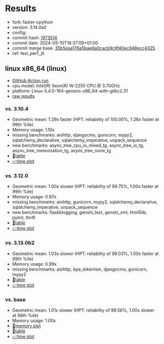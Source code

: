 # Results

- fork: faster-cpython
- version: 3.14.0a0
- config: 
- commit hash: [1973514](https://github.com/faster%2dcpython/cpython/commit/1973514)
- commit date: 2024-05-10T16:37:09+01:00
- commit merge base: [35b5eaa176a5bae8a0cacb9c9f40ec948ecc4325](https://github.com/faster%2dcpython/cpython/commit/35b5eaa176a5bae8a0cacb9c9f40ec948ecc4325)
- ref: test_perf_jit

## linux x86_64 (linux)

- [GitHub Action run](https://github.com/faster-cpython/benchmarking/actions/runs/9034646637)
- cpu model: Intel(R) Xeon(R) W-2255 CPU @ 3.70GHz
- platform: Linux-5.4.0-164-generic-x86_64-with-glibc2.31
- [raw results](bm-20240510-linux-x86_64-faster%252dcpython-test_perf_jit-3.14.0a0-1973514.json)

### vs. 3.10.4

- Geometric mean: 1.29x faster (HPT: reliability of 100.00%, 1.26x faster at 99th %ile)
- Memory usage: 1.10x
- missing benchmarks: aiohttp, djangocms, gunicorn, mypy2, sqlalchemy_declarative, sqlalchemy_imperative, unpack_sequence
- new benchmarks: async_tree_cpu_io_mixed_tg, async_tree_io_tg, async_tree_memoization_tg, async_tree_none_tg
- [📄table](bm-20240510-linux-x86_64-faster%252dcpython-test_perf_jit-3.14.0a0-1973514-vs-3.10.4.md)
- [📈time plot](bm-20240510-linux-x86_64-faster%252dcpython-test_perf_jit-3.14.0a0-1973514-vs-3.10.4.svg)

### vs. 3.12.0

- Geometric mean: 1.00x slower (HPT: reliability of 99.75%, 1.00x faster at 99th %ile)
- Memory usage: 0.97x
- missing benchmarks: aiohttp, gunicorn, mypy2, sqlalchemy_declarative, sqlalchemy_imperative, unpack_sequence
- new benchmarks: flaskblogging, genshi_text, genshi_xml, html5lib, pylint, thrift
- [📄table](bm-20240510-linux-x86_64-faster%252dcpython-test_perf_jit-3.14.0a0-1973514-vs-3.12.0.md)
- [📈time plot](bm-20240510-linux-x86_64-faster%252dcpython-test_perf_jit-3.14.0a0-1973514-vs-3.12.0.svg)

### vs. 3.13.0b2

- Geometric mean: 1.03x slower (HPT: reliability of 99.03%, 1.00x faster at 99th %ile)
- Memory usage: 0.99x
- missing benchmarks: aiohttp, bpe_tokeniser, djangocms, gunicorn, mypy2
- [📄table](bm-20240510-linux-x86_64-faster%252dcpython-test_perf_jit-3.14.0a0-1973514-vs-3.13.0b2.md)
- [📈time plot](bm-20240510-linux-x86_64-faster%252dcpython-test_perf_jit-3.14.0a0-1973514-vs-3.13.0b2.svg)

### vs. base

- Geometric mean: 1.01x slower (HPT: reliability of 99.56%, 1.00x slower at 99th %ile)
- Memory usage: 1.00x
- [🧠memory plot](bm-20240510-linux-x86_64-faster%252dcpython-test_perf_jit-3.14.0a0-1973514-vs-base-mem.svg)
- [📄table](bm-20240510-linux-x86_64-faster%252dcpython-test_perf_jit-3.14.0a0-1973514-vs-base.md)
- [📈time plot](bm-20240510-linux-x86_64-faster%252dcpython-test_perf_jit-3.14.0a0-1973514-vs-base.svg)

